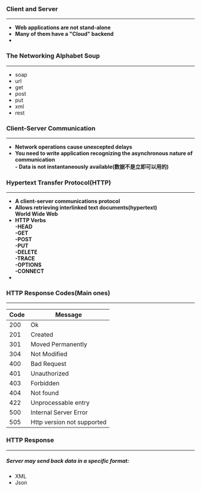 ### Client and Server
---
- **Web applications are not stand-alone**
- **Many of them have a "Cloud" backend**
- 
### The Networking Alphabet Soup
---
- soap
- url
- get
- post
- put
- xml
- rest


### Client-Server Communication
---
- **Network operations cause unexcepted delays**
- **You need to write application recognizing the asynchronous nature of communication <br> - Data is not instantaneously available(数据不是立即可以用的)**

### Hypertext Transfer Protocol(HTTP)
---
- **A client-server communications protocol**
- **Allows retrieving interlinked text documents(hypertext)<br>World Wide Web**
- **HTTP Verbs<Br>-HEAD<br>-GET<br>-POST<br>-PUT<br>-DELETE<br>-TRACE<br>-OPTIONS<br>-CONNECT**
- 


### HTTP Response Codes(Main ones)
---

Code | Message
---|---
200|Ok
201|Created
301|Moved Permanently
304|Not Modified
400|Bad Request
401|Unauthorized
403|Forbidden
404|Not found
422|Unprocessable entry
500|Internal Server Error
505|Http version not supported
### HTTP Response
---

##### Server may send back data in a specific format:
- XML
- Json
